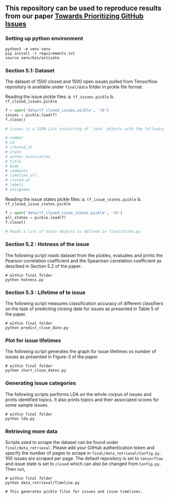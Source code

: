 ## This repository can be used to reproduce results from our paper [Towards Prioritizing GitHub Issues](https://dl.acm.org/doi/abs/10.1145/3385032.3385052)

### Setting up python environment

```
python3 -m venv venv
pip install -r requirements.txt
source venv/bin/activate
```

### Section 5.1: Dataset

The dataset of 1500 closed and 1500 open issues pulled from Tensorflow repository is available under `final/data` folder in pickle file format.

Reading the issue pickle files:
a. `tf_issues.pickle`
b. `tf_closed_issues.pickle`

```python
f = open('data/tf_closed_issues.pickle', 'rb')
issues = pickle.load(f)
f.close()

# issues is a JSON List consisting of `json` objects with the following keys (one per issue). 

# number
# id
# created_at
# state
# author_association
# title
# body
# comments
# timeline_url
# closed_at
# labels
# assignees
```

Reading the issue states pickle files:
a. `tf_issue_states.pickle`
b. `tf_closed_issue_states.pickle`

```python
f = open('data/tf_closed_issue_states.pickle', 'rb')
all_states = pickle.load(f)
f.close()

# Reads a list of State objects as defined in final/State.py
```

### Section 5.2 : Hotness of the issue

The following script reads dataset from the pickles, evaluates and prints the Pearson correlation coefficient and the Spearman correlation coefficient as descibed in Section 5.2 of the paper.

```
# within final folder
python hotness.py
```

### Section 5.3 : Lifetime of te issue

The following script measures classification accuracy of different classifiers on the task of predicting closing date for issues as presented in Table 5 of the paper.

```
# within final folder
python predict_close_date.py
```

### Plot for issue lifetimes

The following script generates the graph for issue lifetimes vs number of issues as presented in Figure-3 of the paper.

```
# within final folder
python chart_close_dates.py
```

### Generating issue categories

The following scripts performs LDA on the whole corpus of issues and prints identified topics. It also prints topics and their associated scores for some sample issues.

```
# within final folder
python lda.py
```

### Retrieving more data

Scripts used to scrape the dataset can be found under `final/data_retrieval`. Please add your GitHub authentication token and specify the number of pages to scrape in `final/data_retrieval/Config.py`. 100 issues are scraped per page. The default repository is set to `tensorflow` and issue state is set to `closed` which can also be changed from `Config.py`. Then run,

```
# within final folder
python data_retrieval/Timeline.py 

# This generates pickle files for issues and issue timelines. 
````


